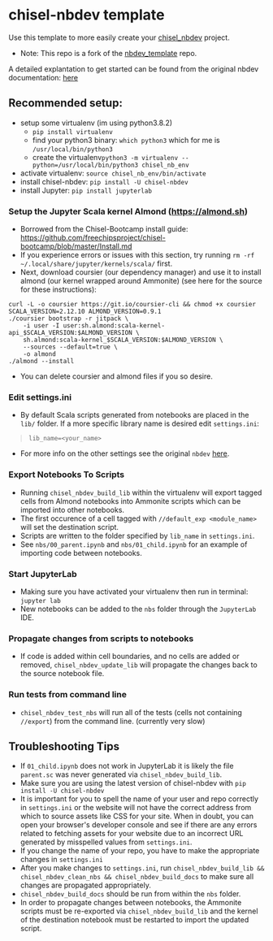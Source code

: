 # chisel-nbdev template
Use this template to more easily create your [chisel_nbdev](https://github.com/ucsc-vama/chisel_nbdev) project.

- Note: This repo is a fork of the [nbdev_template](https://github.com/fastai/nbdev_template) repo.

A detailed explantation to get started can be found from the original nbdev documentation: [here](https://nbdev.fast.ai/tutorial.html#Set-up-Repo)

## Recommended setup:
- setup some virtualenv (im using python3.8.2)
  - `pip install virtualenv`
  - find your python3 binary: `which python3` which for me is `/usr/local/bin/python3`
  - create the virtualenv`python3 -m virtualenv --python=/usr/local/bin/python3 chisel_nb_env`
- activate virtualenv: `source chisel_nb_env/bin/activate`
- install chisel-nbdev: `pip install -U chisel-nbdev`
- install Jupyter: `pip install jupyterlab`

### Setup the Jupyter Scala kernel Almond (https://almond.sh) 
- Borrowed from the Chisel-Bootcamp install guide: https://github.com/freechipsproject/chisel-bootcamp/blob/master/Install.md
- If you experience errors or issues with this section, try running `rm -rf ~/.local/share/jupyter/kernels/scala/` first.
- Next, download coursier (our dependency manager) and use it to install almond (our kernel wrapped around Ammonite) (see here for the source for these instructions):
```
curl -L -o coursier https://git.io/coursier-cli && chmod +x coursier
SCALA_VERSION=2.12.10 ALMOND_VERSION=0.9.1
./coursier bootstrap -r jitpack \
    -i user -I user:sh.almond:scala-kernel-api_$SCALA_VERSION:$ALMOND_VERSION \
    sh.almond:scala-kernel_$SCALA_VERSION:$ALMOND_VERSION \
    --sources --default=true \
    -o almond
./almond --install
```
- You can delete coursier and almond files if you so desire.

### Edit settings.ini
- By default Scala scripts generated from notebooks are placed in the `lib/` folder. If a more specific library name is desired edit `settings.ini`:
> ```
> lib_name=<your_name>
> ```
- For more info on the other settings see the original `nbdev` [here](https://nbdev.fast.ai/tutorial.html#Set-up-Repo).

### Export Notebooks To Scripts
- Running `chisel_nbdev_build_lib` within the virtualenv will export tagged cells from Almond notebooks into Ammonite scripts which can be imported into other notebooks.
- The first occurence of a cell tagged with `//default_exp <module_name>` will set the destination script.
- Scripts are written to the folder specified by `lib_name` in `settings.ini`.
- See `nbs/00_parent.ipynb` and `nbs/01_child.ipynb` for an example of importing code between notebooks.
 
### Start JupyterLab
- Making sure you have activated your virtualenv then run in terminal: ```jupyter lab```
- New notebooks can be added to the `nbs` folder through the `JupyterLab` IDE.

### Propagate changes from scripts to notebooks
- If code is added within cell boundaries, and no cells are added or removed, `chisel_nbdev_update_lib` will propagate the changes back to the source notebook file.

### Run tests from command line
- `chisel_nbdev_test_nbs` will run all of the tests (cells not containing `//export`) from the command line. (currently very slow)

## Troubleshooting Tips
- If `01_child.ipynb` does not work in JupyterLab it is likely the file `parent.sc` was never generated via `chisel_nbdev_build_lib`.
-  Make sure you are using the latest version of chisel-nbdev with `pip install -U chisel-nbdev`
-  It is important for you to spell the name of your user and repo correctly in `settings.ini` or the website will not have the correct address from which to source assets like CSS for your site.  When in doubt, you can open your browser's developer console and see if there are any errors related to fetching assets for your website due to an incorrect URL generated by misspelled values from `settings.ini`.
-  If you change the name of your repo, you have to make the appropriate changes in `settings.ini`
-  After you make changes to `settings.ini`, run `chisel_nbdev_build_lib && chisel_nbdev_clean_nbs && chisel_nbdev_build_docs` to make sure all changes are propagated appropriately.
-  `chisel_nbdev_build_docs` should be run from within the `nbs` folder.
-  In order to propagate changes between notebooks, the Ammonite scripts must be re-exported via `chisel_nbdev_build_lib` and the kernel of the destination notebook must be restarted to import the updated script.

